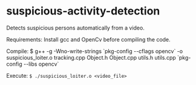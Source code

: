 # suspicious-activity-detection
Detects suspicious persons automatically from a video.

Requirements:
Install gcc and OpenCv before compiling the code.

Compile:
$ g++ -g -Wno-write-strings \`pkg-config --cflags opencv\` -o suspicious_loiter.o tracking.cpp Object.h Object.cpp utils.h utils.cpp \`pkg-config --libs opencv\`

Execute:
`$ ./suspicious_loiter.o <video_file>`
